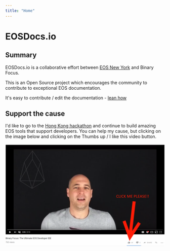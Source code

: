 ```yaml
---
title: "Home"
---
```


# EOSDocs.io

## Summary

EOSDocs.io is a collaborative effort between [EOS New York](https://www.eosnewyork.io/) and Binary Focus.

This is an Open Source project which encourages the community to contribute to exceptional EOS documentation. 

It's easy to contribute / edit the documentation - [lean how](/howtoedit)


## Support the cause

I'd like to go to the [Hong Kong hackathon](https://eoshackathon.io/) and continue to build amazing EOS tools that support developers. You can help my cause, but clicking on the image below and clicking on the Thumbs up / I like this video button. 

<a href="https://www.youtube.com/watch?v=whovbY_pUsc"><img src="images/vote.png"></a>

